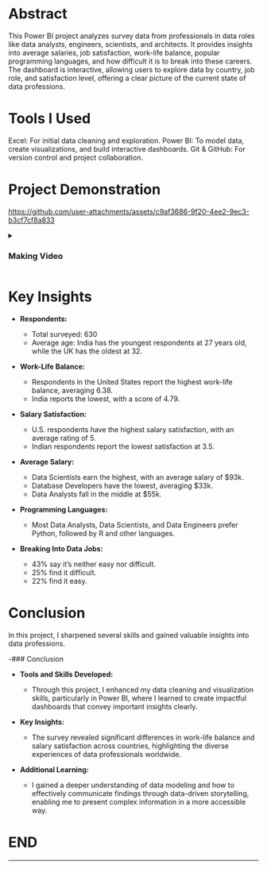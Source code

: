 # Abstract

This Power BI project analyzes survey data from professionals in data roles like data analysts, engineers, scientists, and architects. It provides insights into average salaries, job satisfaction, work-life balance, popular programming languages, and how difficult it is to break into these careers. The dashboard is interactive, allowing users to explore data by country, job role, and satisfaction level, offering a clear picture of the current state of data professions.

# Tools I Used

Excel: For initial data cleaning and exploration.
Power BI: To model data, create visualizations, and build interactive dashboards.
Git & GitHub: For version control and project collaboration.

# Project Demonstration



https://github.com/user-attachments/assets/c9af3686-9f20-4ee2-9ec3-b3cf7cf8a833



<details>
  <summary><h3>Making Video</h3></summary>

  [![Video](https://i.ytimg.com/vi_webp/4xOX3FnPtsg/maxresdefault.webp)](https://www.youtube.com/watch?v=4xOX3FnPtsg)


</details>


# Key Insights

- **Respondents:**
  - Total surveyed: 630
  - Average age: India has the youngest respondents at 27 years old, while the UK has the oldest at 32.

- **Work-Life Balance:**
  - Respondents in the United States report the highest work-life balance, averaging 6.38.
  - India reports the lowest, with a score of 4.79.

- **Salary Satisfaction:**
  - U.S. respondents have the highest salary satisfaction, with an average rating of 5.
  - Indian respondents report the lowest satisfaction at 3.5.

- **Average Salary:**
  - Data Scientists earn the highest, with an average salary of $93k.
  - Database Developers have the lowest, averaging $33k.
  - Data Analysts fall in the middle at $55k.

- **Programming Languages:**
  - Most Data Analysts, Data Scientists, and Data Engineers prefer Python, followed by R and other languages.

- **Breaking Into Data Jobs:**
  - 43% say it’s neither easy nor difficult.
  - 25% find it difficult.
  - 22% find it easy.


# Conclusion

In this project, I sharpened several skills and gained valuable insights into data professions. 

-### Conclusion

- **Tools and Skills Developed:**
  - Through this project, I enhanced my data cleaning and visualization skills, particularly in Power BI, where I learned to create impactful dashboards that convey important insights clearly.

- **Key Insights:**
  - The survey revealed significant differences in work-life balance and salary satisfaction across countries, highlighting the diverse experiences of data professionals worldwide.

- **Additional Learning:**
  - I gained a deeper understanding of data modeling and how to effectively communicate findings through data-driven storytelling, enabling me to present complex information in a more accessible way.


# END
---
